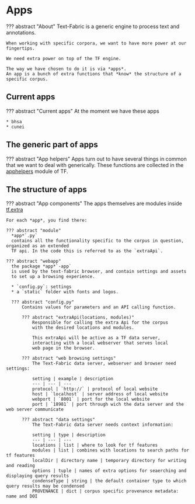 # Apps

??? abstract "About"
    Text-Fabric is a generic engine to process text and annotations.

    When working with specific corpora, we want to have more power at our fingertips.

    We need extra power on top of the TF engine.

    The way we have chosen to do it is via *apps*.
    An app is a bunch of extra functions that *know* the structure of a specific corpus.

## Current apps

??? abstract "Current apps"
    At the moment we have these apps

    * bhsa
    * cunei

## The generic part of apps

??? abstract "App helpers"
    Apps turn out to have several things in common that we want to deal with generically.
    These functions are collected in the
    [apphelpers](https://github.com/Dans-labs/text-fabric/blob/master/tf/apphelpers.py)
    module of TF.

## The structure of apps

??? abstract "App components"
    The apps themselves are modules inside 
    [tf.extra](https://github.com/Dans-labs/text-fabric/tree/master/tf/extra)

    For each *app*, you find there:

    ??? abstract "module"
      *app*`.py`
      contains all the functionality specific to the corpus in question, organized as an extended
      TF api. In the code this is referred to as the `extraApi`.

    ??? abstract "webapp"
      the package *app*`-app`
      is used by the text-fabric browser, and contain settings and assets
      to set up a browsing experience.

      * `config.py`: settings
      * a `static` folder with fonts and logos.

      ??? abstract "config.py"
          Contains values for parameters and an API calling function.

          ??? abstract "extraApi(locations, modules)"
              Responsible for calling the extra Api for the corpus
              with the desired locations and modules.

              This extraApi will be active as a TF data server,
              interacting with a local webserver that serves local
              web page in the browser.

          ??? abstract "web browsing settings"
              The Text-Fabric data server, webserver and browser need settings:

              setting | example | description
              --- | --- | ---
              protocol | `http://` | protocol of local website
              host | `localhost` | server address of local website
              webport | `8001` | port for the local website
              port | `18981` | port through wich the data server and the web server communicate

          ??? abstract "data settings"
              The Text-Fabric data server needs context information:

              setting | type | description
              --- | --- | ---
              locations | list | where to look for tf features
              modules | list | combines with locations to search paths for tf features
              localDir | directory name | temporary directory for writing and reading
              options | tuple | names of extra options for seaerching and displaying query results
              condenseType | string | the default container type to which query results may be condensed
              PROVENANCE | dict | corpus specific provenance metadata: name and DOI
  
